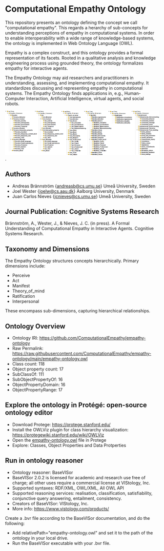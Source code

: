 # Computational Empathy Ontology
This repository presents an ontology defining the concept we call "computational empathy". This regards a herarchy of sub-concepts for understanding perceptions of empathy in computational systems. In order to enable interoperability with a wide range of knowledge-based systems, the ontology is implemented in Web Ontology Language (OWL).

Empathy is a complex construct, and this ontology provides a formal representation of its facets. Rooted in a qualitative analysis and knowledge engineering process using grounded theory, the ontology formalizes empathy for interactive agents. 

The Empathy Ontology may aid researchers and practitioners in understanding, assessing, and implementing computational empathy. It standardizes discussing and representing empathy in computational systems. The Empathy Ontology finds applications in, e.g., Human-Computer Interaction, Artificial Intelligence, virtual agents, and social robots.

![Empathy Ontology](https://github.com/ComputationalEmpathy/empathy-ontology/blob/f9af1c7ebc78cf088df2d85e158f7dc05051015d/empathy_ontology.png).

## Authors
- Andreas Brännström {[andreasb@cs.umu.se](andreasb@cs.umu.se)} Umeå University, Sweden
- Joel Wester {[joelw@cs.aau.dk](joelw@cs.aau.dk)} Aalborg University, Denmark
- Juan Carlos Nieves {[jcnieves@cs.umu.se](jcnieves@cs.umu.se)} Umeå University, Sweden

## Journal Publication: Cognitive Systems Research
Brännström, A., Wester, J., & Nieves, J. C. (in press). A Formal Understanding of Computational Empathy in Interactive Agents. Cognitive Systems Research.
  
## Taxonomy and Dimensions

The Empathy Ontology structures concepts hierarchically. Primary dimensions include:

- Perceive
- Act
- Manifest
- Theory_of_mind
- Ratification
- Interpersonal

These encompass sub-dimensions, capturing hierarchical relationships.

## Ontology Overview

- Ontology IRI: https://github.com/ComputationalEmpathy/empathy-ontology
- Raw Permalink: https://raw.githubusercontent.com/ComputationalEmpathy/empathy-ontology/main/empathy-ontology.owl
- Class count:	118	
- Object property count:	17
- SubClassOf:	111
- SubObjectPropertyOf:	16	
- ObjectPropertyDomain:	16	
- ObjectPropertyRange:	17

## Explore the ontology in Protégé: open-source ontology editor

* Download Protege: https://protege.stanford.edu/
* Install the OWLViz plugin for class hierarchy visualization: https://protegewiki.stanford.edu/wiki/OWLViz
* Open the [empathy-ontology.owl](https://raw.githubusercontent.com/ComputationalEmpathy/empathy-ontology/main/empathy-ontology.owl) file in Protege
* Explore: Classes, Object Properties and Data Protperties

## Run in ontology reasoner

* Ontology reasoner: BaseVISor
* BaseVISor 2.0.2 is licensed for academic and research use free of charge; all other uses require a commercial license at VIStology, Inc.
* Supported syntaxes: RDF/XML, OWL/XML, All OWL API
* Supported reasoning services: realisation, classification, satisfiability, conjunctive query answering, entailment, consistency.
* Creators of BaseVISor: VIStology, Inc.
* More info: https://www.vistology.com/products/

Create a .bvr file according to the BaseVISor documentation, and do the following: 
  * Add relativePath="empathy-ontology.owl" and set it to the path of the ontology in your local drive.
  * Run the BaseVISor executable with your .bvr file.

